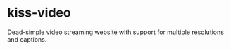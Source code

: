 # kiss-video
Dead-simple video streaming website with support for multiple resolutions and captions.
